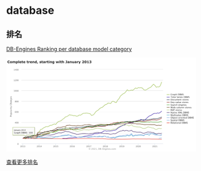 # database

## 排名

[DB-Engines Ranking per database model category](https://db-engines.com/en/ranking_categories)

![db-engines-ranking-per-db-model](images/db-engines-ranking-per-db-model.png)

[查看更多排名](https://db-engines.com/en/ranking)
